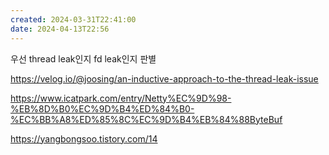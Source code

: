 ```yaml
---
created: 2024-03-31T22:41:00
date: 2024-04-13T22:56
---
```



우선 thread leak인지 fd leak인지 판별


https://velog.io/@joosing/an-inductive-approach-to-the-thread-leak-issue

https://www.icatpark.com/entry/Netty%EC%9D%98-%EB%8D%B0%EC%9D%B4%ED%84%B0-%EC%BB%A8%ED%85%8C%EC%9D%B4%EB%84%88ByteBuf

https://yangbongsoo.tistory.com/14